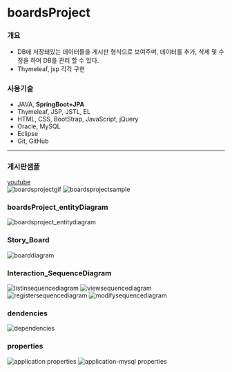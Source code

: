 # boardsProject

### 개요
* DB에 저장돼있는 데이터들을 게시판 형식으로 보여주며, 데이터를 추가, 삭제 및 수정을 하며 DB를 관리 할 수 있다.
* Thymeleaf, jsp 각각 구현

### 사용기술
* JAVA, **SpringBoot+JPA**
* Thymeleaf, JSP, JSTL, EL
* HTML, CSS, BootStrap, JavaScript, jQuery
* Oracle, MySQL
* Eclipse
* Git, GitHub

<hr>

### 게시판샘플
[youtube](https://www.youtube.com/watch?v=zmVx4i8WdY8)
<br>
![boardsprojectgif](https://j.gifs.com/0VEN3K.gif)
![boardsprojectsample](https://user-images.githubusercontent.com/35649392/35327060-e12ce3ba-013b-11e8-8a8a-a4cfc6e97ceb.jpg)
<br>
### boardsProject_entityDiagram
![boardsproject_entitydiagram](https://user-images.githubusercontent.com/35649392/35498235-c7cd837e-0510-11e8-89b4-6d204cef129e.jpg)
<br>
### Story_Board
![boarddiagram](https://user-images.githubusercontent.com/35649392/35498243-d23784d6-0510-11e8-84a0-b7f7ba519026.jpg)
<br>
### Interaction_SequenceDiagram
![listinsequencediagram](https://user-images.githubusercontent.com/35649392/35498239-ce59f844-0510-11e8-9ead-f72ed8f6f3b6.jpg)
![viewsequencediagram](https://user-images.githubusercontent.com/35649392/35498242-cecb9300-0510-11e8-861f-939555e46ef2.jpg)
![registersequencediagram](https://user-images.githubusercontent.com/35649392/35498241-cea5ab4a-0510-11e8-8bec-5e84ba524fb3.jpg)
![modifysequencediagram](https://user-images.githubusercontent.com/35649392/35498240-ce7f7588-0510-11e8-8a30-ea29b30152d4.jpg)
<br>
### dendencies
![dependencies](https://user-images.githubusercontent.com/35649392/35325429-16f3de5e-0137-11e8-9b9c-342041bf4fb1.jpg)
<br>
### properties
![application properties](https://user-images.githubusercontent.com/35649392/35325436-1c33839c-0137-11e8-97ed-596900737784.jpg)
![application-mysql properties](https://user-images.githubusercontent.com/35649392/35325446-202b7680-0137-11e8-9976-e2ea599d1546.jpg)
